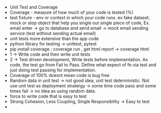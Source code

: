 - Unit Test and Coverage
- Coverage - measure of how much of your code is tested (%)
- test fixture - env or context in which your code runs. ex fake dataset, mock or stop object that help you single out single piece of code, Ex. email enter -> go to database and send email -> mock email sending service (test without sending actual email) 
- unit tests more extensive than the app code
- python library for testing -> unittest, pytest
- pip install coverage ; coverage run <test file name>, get html report -> coverage html
- 1 -> Write code and then write unit tests
- 2 -> Test driven development, Write tests before implementation. As code, the test go from Fail to Pass. Define what expect of fn via test and just doing test passing for implementation.
- Coverage of 100% doesnt mean code is bug free
- Random data in unit test -> not good idea, unit test deterministic. Not use unit test as deployment stratergy -> some time code pass and some times fail -> no idea as using random data. 
- force to write code that is easy to test
- Strong Cohesion, Less Coupling, Single Responsibility -> Easy to test
- 